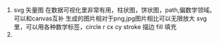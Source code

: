 1. svg 矢量图 在数据可视化里非常有用，柱状图，饼状图，path,偏数学领域。可以和canvas互补
              生成的图片相对于png,jpg图片相比可以无限放大
svg 里，可以用各种数学标签，circle r cx cy
stroke 描边     fill 填充
2. 
 